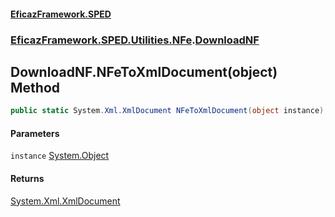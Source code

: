 #### [EficazFramework.SPED](EficazFrameworkSPED.md 'EficazFramework SPED')
### [EficazFramework.SPED.Utilities.NFe](EficazFramework.SPED.Utilities.NFe.md 'EficazFramework.SPED.Utilities.NFe').[DownloadNF](EficazFramework.SPED.Utilities.NFe/DownloadNF.md 'EficazFramework.SPED.Utilities.NFe.DownloadNF')

## DownloadNF.NFeToXmlDocument(object) Method

```csharp
public static System.Xml.XmlDocument NFeToXmlDocument(object instance);
```
#### Parameters

<a name='EficazFramework.SPED.Utilities.NFe.DownloadNF.NFeToXmlDocument(object).instance'></a>

`instance` [System.Object](https://docs.microsoft.com/en-us/dotnet/api/System.Object 'System.Object')

#### Returns
[System.Xml.XmlDocument](https://docs.microsoft.com/en-us/dotnet/api/System.Xml.XmlDocument 'System.Xml.XmlDocument')